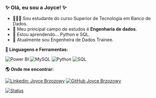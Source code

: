 

  ### ✨ Olá, eu sou a Joyce!  ✨



  - 👩🏼‍💻 Sou estudante do curso Superior de Tecnologia em Banco de Dados.
  - 💼 Meu principal campo de estudos é **Engenharia de dados**.
  - 🌱 Estou aprendendo... Python e SQL.
  - 🔭 Atualmente sou Engenheira de Dados Trainee.


<b> 🚀 **Linguagens e Ferramentas</b>:**

![Power BI](https://img.shields.io/badge/-Power%20BI-black?style=plastic&logo=Power-BI)
![MySQL](https://img.shields.io/badge/-MySQL-333333?style=flat&logo=mysql)
![Python](https://img.shields.io/badge/-Python-black?style=flat-square&logo=Python)
![SQL](https://img.shields.io/badge/-SQL-black?style=flat-square&logo=SQL)

<b> :earth_americas: Onde me encontrar:  </b>

[![Linkedin: Joyce Brzozowy](https://img.shields.io/badge/-JoyceBrzozowy-blue?style=flat-square&logo=Linkedin&logoColor=white&link=https://www.linkedin.com/in/joycebrzozowy/)](https://www.linkedin.com/in/joyce-brzozowy/)
[![GitHub Joyce Brzozowy]( https://img.shields.io/github/followers/VanessaSwerts?label=follow&style=social)](https://github.com/joycebrzozowy)

[![Status ](https://github-readme-stats.vercel.app/api?username=JoyceBrzozowy&theme=dark)](https://github.com/JoyceBrzozowy/)


 
   

 











 

















          
          



  
